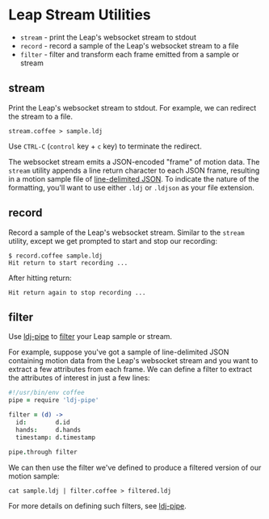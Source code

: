# Leap Stream Utilities

* `stream` - print the Leap's websocket stream to stdout
* `record` - record a sample of the Leap's websocket stream to a file
* `filter` - filter and transform each frame emitted from a sample or stream


## stream 

Print the Leap's websocket stream to stdout. For example, we can redirect the
stream to a file.

    stream.coffee > sample.ldj

Use `CTRL-C` (`control` key + `c` key) to terminate the redirect.

The websocket stream emits a JSON-encoded "frame" of motion data.  The
`stream` utility appends a line return character to each JSON frame, resulting
in a motion sample file of [line-delimited JSON](http://en.wikipedia.org/wiki/Line_Delimited_JSON).  To indicate the nature of the formatting, you'll want to use either `.ldj` or `.ldjson` as your file extension.


## record

Record a sample of the Leap's websocket stream.  Similar to the `stream`
utility, except we get prompted to start and stop our recording:

    $ record.coffee sample.ldj
    Hit return to start recording ...

After hitting return:

    Hit return again to stop recording ...


## filter

Use [ldj-pipe](https://github.com/joyrexus/ldj-pipe#ldj-pipe) to [filter](http://en.wikipedia.org/wiki/Filter_%28Unix%29) your Leap sample or stream.

For example, suppose you've got a sample of line-delimited JSON containing
motion data from the Leap's websocket stream and you want to extract
a few attributes from each frame.  We can define a filter to extract the
attributes of interest in just a few lines:

```coffeescript
#!/usr/bin/env coffee 
pipe = require 'ldj-pipe'

filter = (d) ->
  id:        d.id
  hands:     d.hands
  timestamp: d.timestamp

pipe.through filter
```

We can then use the filter we've defined to produce a filtered version of our
motion sample:

    cat sample.ldj | filter.coffee > filtered.ldj

For more details on defining such filters, see [ldj-pipe](https://github.com/joyrexus/ldj-pipe#ldj-pipe).
